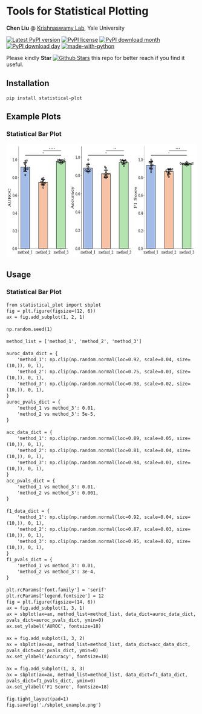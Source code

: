# Tools for Statistical Plotting

**Chen Liu** @ [Krishnaswamy Lab](https://krishnaswamylab.org/members), Yale University

[![Latest PyPI version](https://img.shields.io/pypi/v/StatsPlot.svg)](https://pypi.org/project/StatsPlot/)
[![PyPI license](https://img.shields.io/pypi/l/statistical-plot.svg)](https://pypi.python.org/pypi/statistical-plot/)
[![PyPI download month](https://img.shields.io/pypi/dm/statistical-plot.svg)](https://pypi.python.org/pypi/statistical-plot/)
[![PyPI download day](https://img.shields.io/pypi/dd/statistical-plot.svg)](https://pypi.python.org/pypi/statistical-plot/)
[![made-with-python](https://img.shields.io/badge/Made%20with-Python-1f425f.svg)](https://www.python.org/)

Please kindly **Star** [![Github Stars](https://img.shields.io/github/stars/ChenLiu-1996/StatsPlot.svg?style=social&label=Stars)](https://github.com/ChenLiu-1996/StatsPlot/) this repo for better reach if you find it useful.

## Installation
```
pip install statistical-plot
```

## Example Plots
### Statistical Bar Plot

<img src="assets/sbplot_example.png" height="300"/>



## Usage
### Statistical Bar Plot

```
from statistical_plot import sbplot
fig = plt.figure(figsize=(12, 6))
ax = fig.add_subplot(1, 2, 1)

np.random.seed(1)

method_list = ['method_1', 'method_2', 'method_3']

auroc_data_dict = {
    'method_1': np.clip(np.random.normal(loc=0.92, scale=0.04, size=(10,)), 0, 1),
    'method_2': np.clip(np.random.normal(loc=0.75, scale=0.03, size=(10,)), 0, 1),
    'method_3': np.clip(np.random.normal(loc=0.98, scale=0.02, size=(10,)), 0, 1),
}
auroc_pvals_dict = {
    'method_1 vs method_3': 0.01,
    'method_2 vs method_3': 5e-5,
}

acc_data_dict = {
    'method_1': np.clip(np.random.normal(loc=0.89, scale=0.05, size=(10,)), 0, 1),
    'method_2': np.clip(np.random.normal(loc=0.81, scale=0.04, size=(10,)), 0, 1),
    'method_3': np.clip(np.random.normal(loc=0.94, scale=0.03, size=(10,)), 0, 1),
}
acc_pvals_dict = {
    'method_1 vs method_3': 0.01,
    'method_2 vs method_3': 0.001,
}

f1_data_dict = {
    'method_1': np.clip(np.random.normal(loc=0.92, scale=0.04, size=(10,)), 0, 1),
    'method_2': np.clip(np.random.normal(loc=0.87, scale=0.03, size=(10,)), 0, 1),
    'method_3': np.clip(np.random.normal(loc=0.95, scale=0.02, size=(10,)), 0, 1),
}
f1_pvals_dict = {
    'method_1 vs method_3': 0.01,
    'method_2 vs method_3': 3e-4,
}

plt.rcParams['font.family'] = 'serif'
plt.rcParams['legend.fontsize'] = 12
fig = plt.figure(figsize=(14, 6))
ax = fig.add_subplot(1, 3, 1)
ax = sbplot(ax=ax, method_list=method_list, data_dict=auroc_data_dict, pvals_dict=auroc_pvals_dict, ymin=0)
ax.set_ylabel('AUROC', fontsize=18)

ax = fig.add_subplot(1, 3, 2)
ax = sbplot(ax=ax, method_list=method_list, data_dict=acc_data_dict, pvals_dict=acc_pvals_dict, ymin=0)
ax.set_ylabel('Accuracy', fontsize=18)

ax = fig.add_subplot(1, 3, 3)
ax = sbplot(ax=ax, method_list=method_list, data_dict=f1_data_dict, pvals_dict=f1_pvals_dict, ymin=0)
ax.set_ylabel('F1 Score', fontsize=18)

fig.tight_layout(pad=1)
fig.savefig('./sbplot_example.png')
```